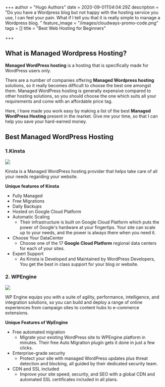+++
author = "Hugo Authors"
date = 2020-09-01T04:04:29Z
description = "Do you have a Wordpress blog but not happy with the hosting service you use, I can feel your pain. What if I tell you that it is really simple to manage a Wordpress blog. "
feature_image = "/images/cloudways-promo-code.png"
tags = []
title = "Best Web Hosting for Beginners"

+++
## **What is Managed Wordpress Hosting?**

**Managed WordPress hosting** is a hosting that is specifically made for WordPress users only.

There are a number of companies offering **Managed Wordpress hosting** solutions, so it really becomes difficult to choose the best one amongst them. Managed WordPress hosting is generally expensive compared to other hosting solutions, so you should choose the one which suits all your requirements and come with an affordable price tag.

Here, I have made you work easy by making a list of the best **Managed WordPress Hosting** present in the market. Give me your time, so that I can help you save your hard-earned money.

## **Best Managed WordPress Hosting**

### 1.Kinsta

![](/images/zwlxza8p_400x400.jpg)

Kinsta is a Managed WordPress hosting provider that helps take care of all your needs regarding your website.

**Unique features of Kinsta**

* Fully Managed
* Free Migrations
* Daily Backups
* Hosted on Google Cloud Platform
* Automatic Scaling
  * Their infrastructure is built on Google Cloud Platform which puts the power of Google's hardware at your fingertips. Your site can scale up to your needs, and the power is always there when you need it.
* Choose Your DataCenter
  * Choose one of the 17 **Google Cloud Platform** regional data centers for each of your sites.
* Expert Support
  * As Kinsta is Developed and Maintained by WordPress Developers, You get the best in class support for your blog or website.

### **2. WPEngine**

![](/images/1_12c2upzxc45ipacssbgyta.png)

WP Engine equips you with a suite of agility, performance, intelligence, and integration solutions, so you can build and deploy a range of online experiences from campaign sites to content hubs to e-commerce extensions.

**Unique Features of WpEngine**

* Free automated migration
  * Migrate your existing WordPress site to WPEngine platform in minutes. Their free Auto Migration plugin gets it done in just a few clicks.
* Enterprise-grade security
  * Protect your site with managed WordPress updates plus threat detection and blocking, all guided by their dedicated security team.
* CDN and SSL included
  * Improve your site speed, security, and SEO with a global CDN and automated SSL certificates included in all plans.